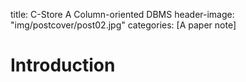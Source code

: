 title: C-Store A Column-oriented DBMS
header-image: "img/postcover/post02.jpg"
categories: [A paper note]

# Introduction

